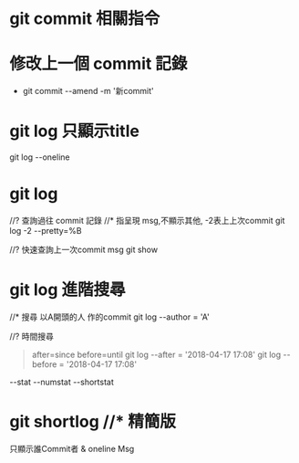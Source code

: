 # git commit 相關指令

# 修改上一個 commit 記錄
* git commit --amend -m '新commit'

# git log 只顯示title
git log --oneline 

# git log 
//? 查詢過往 commit 記錄
//* 指呈現 msg,不顯示其他, -2表上上次commit 
git log -2 --pretty=%B  

//? 快速查詢上一次commit msg
git show 

# git log 進階搜尋
//* 搜尋 以A開頭的人 作的commit
git log --author = 'A' 

//? 時間搜尋 
> after=since before=until
git log --after = '2018-04-17 17:08'
git log --before = '2018-04-17 17:08'

--stat
--numstat
--shortstat

# git shortlog  //* 精簡版
只顯示誰Commit者 & oneline Msg